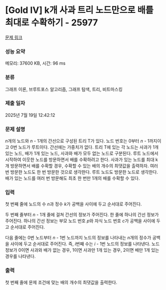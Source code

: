 # [Gold IV] k개 사과 트리 노드만으로 배를 최대로 수확하기 - 25977 

[문제 링크](https://www.acmicpc.net/problem/25977) 

### 성능 요약

메모리: 37600 KB, 시간: 96 ms

### 분류

그래프 이론, 브루트포스 알고리즘, 그래프 탐색, 트리, 비트마스킹

### 제출 일자

2025년 7월 19일 12:42:12

### 문제 설명

<p><em>n</em>개의 노드와 <em>n </em>- 1개의 간선으로 구성된 트리 T가 있다. 노드 번호는 0부터 <em>n </em>- 1까지이고 0번 노드가 루트이다. 간선에는 가중치가 없다. 트리 T에 있는 각 노드는 사과가 1개 있는 노드, 배가 1개 있는 노드, 사과와 배가 모두 없는 노드로 구분된다. 루트 노드에서 시작하여 이웃한 노드를 방문하면서 배를 수확하려고 한다. 사과가 있는 노드를 최대 k개 방문하면서 배를 수확할 경우, 수확할 수 있는 배의 개수의 최댓값을 출력하자. 여러 번 방문한 노드도 한 번 방문한 것으로 생각한다. 루트 노드도 방문한 노드로 생각한다. 배가 있는 노드를 여러 번 방문해도 최초 한 번만 1개의 배를 수확할 수 있다.</p>

### 입력 

 <p>첫 번째 줄에 노드의 수 <em>n</em>과 정수 <em>k</em>가 공백을 사이에 두고 순서대로 주어진다.</p>

<p>두 번째 줄부터 <em>n </em>- 1개 줄에 걸쳐 간선의 정보가 주어진다. 한 줄에 하나의 간선 정보가 주어진다. 하나의 간선 정보는 부모 노드 번호 <em>p</em>와 자식 노드 번호 <em>c</em>가 공백을 사이에 두고 순서대로 주어진다.</p>

<p>다음 줄에는 0번 노드부터 <em>n </em>- 1번 노드까지 노드의 정보를 나타내는 <em>n</em>개의 정수가 공백을 사이에 두고 순서대로 주어진다. 즉, <em>i</em>번째 수는 <em>i </em>- 1번 노드의 정보를 나타낸다. 노드 정보가 0이면 사과와 배가 없는 경우, 1이면 사과만 1개 있는 경우, 2이면 배만 1개 있는 경우를 나타낸다.</p>

### 출력 

 <p>첫 번째 줄에 문제 조건에 맞는 배의 개수의 최댓값을 출력한다.</p>


